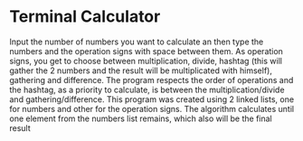 # Terminal Calculator

Input the number of numbers you want to calculate an then type the numbers and the operation signs with space between them.
As operation signs, you get to choose between multiplication, divide, hashtag (this will gather the 2 numbers and the result will be multiplicated with himself), gathering and difference. 
The program respects the order of operations and the hashtag, as a priority to calculate, is between the multiplication/divide and gathering/difference.
This program was created using 2 linked lists, one for numbers and other for the operation signs. 
The algorithm calculates until one element from the numbers list remains, which also will be the final result 
